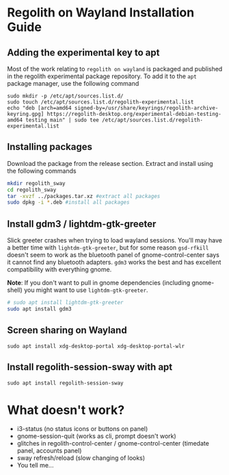 # Regolith on Wayland Installation Guide

## Adding the experimental key to apt

Most of the work relating to `regolith on wayland` is packaged and published in the regolith experimental package repository. To add it to the `apt` package manager, use the following command

```
sudo mkdir -p /etc/apt/sources.list.d/
sudo touch /etc/apt/sources.list.d/regolith-experimental.list
echo "deb [arch=amd64 signed-by=/usr/share/keyrings/regolith-archive-keyring.gpg] https://regolith-desktop.org/experimental-debian-testing-amd64 testing main" | sudo tee /etc/apt/sources.list.d/regolith-experimental.list
```

## Installing packages

Download the package from the release section. Extract and install using the following commands
```bash
mkdir regolith_sway 
cd regolith_sway
tar -xvzf ../packages.tar.xz #extract all packages
sudo dpkg -i *.deb #install all packages
```

## Install gdm3 / lightdm-gtk-greeter

Slick greeter crashes when trying to load wayland sessions. You'll may have a better time with `lightdm-gtk-greeter`, but for some reason `gsd-rfkill` doesn't seem to work as the bluetooth panel of gnome-control-center says it cannot find any bluetooth adapters. `gdm3` works the best and has excellent compatibility with everything gnome. 

**Note**: If you don't want to pull in gnome dependencies (including gnome-shell) you might want to use `lightdm-gtk-greeter`.

```bash
# sudo apt install lightdm-gtk-greeter
sudo apt install gdm3
```

## Screen sharing on Wayland

```
sudo apt install xdg-desktop-portal xdg-desktop-portal-wlr
```

## Install regolith-session-sway with apt

```
sudo apt install regolith-session-sway
```

# What doesn't work?
- i3-status (no status icons or buttons on panel)
- gnome-session-quit (works as cli, prompt doesn't work)
- glitches in regolith-control-center / gnome-control-center (timedate panel, accounts panel)
- sway refresh/reload (slow changing of looks)
- You tell me...